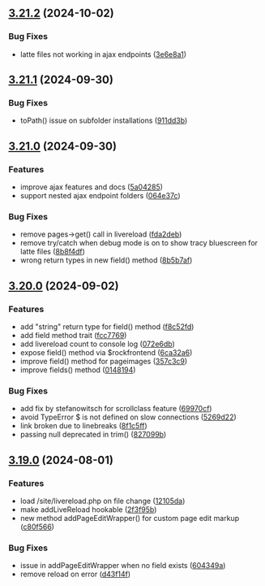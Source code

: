 ## [3.21.2](https://github.com/baumrock/RockFrontend/compare/v3.21.1...v3.21.2) (2024-10-02)


### Bug Fixes

* latte files not working in ajax endpoints ([3e6e8a1](https://github.com/baumrock/RockFrontend/commit/3e6e8a13edbc98e068bc470370e8f0e938fbb2b5))

## [3.21.1](https://github.com/baumrock/RockFrontend/compare/v3.21.0...v3.21.1) (2024-09-30)


### Bug Fixes

* toPath() issue on subfolder installations ([911dd3b](https://github.com/baumrock/RockFrontend/commit/911dd3bfb79566ae5f4dbfc03febe28bd89c0a39))

## [3.21.0](https://github.com/baumrock/RockFrontend/compare/v3.20.0...v3.21.0) (2024-09-30)


### Features

* improve ajax features and docs ([5a04285](https://github.com/baumrock/RockFrontend/commit/5a0428526f4776e873d7c03b7a3d52bbae6ece19))
* support nested ajax endpoint folders ([064e37c](https://github.com/baumrock/RockFrontend/commit/064e37c0bfd4f9ae8377ae122e1b5426b18d52ee))


### Bug Fixes

* remove pages->get() call in livereload ([fda2deb](https://github.com/baumrock/RockFrontend/commit/fda2deb934c7ab022401a6d75bbff09ce8d367f3))
* remove try/catch when debug mode is on to show tracy bluescreen for latte files ([8b8f4df](https://github.com/baumrock/RockFrontend/commit/8b8f4dffa5bd26cbc3d48c10434ce9c0aba6b517))
* wrong return types in new field() method ([8b5b7af](https://github.com/baumrock/RockFrontend/commit/8b5b7afc46650d99a9736fc51ce9aa6a3faccdd4))

## [3.20.0](https://github.com/baumrock/RockFrontend/compare/v3.19.0...v3.20.0) (2024-09-02)


### Features

* add "string" return type for field() method ([f8c52fd](https://github.com/baumrock/RockFrontend/commit/f8c52fd4b898f3163de16fc06f61bdb5d5720f2c))
* add field method trait ([fcc7769](https://github.com/baumrock/RockFrontend/commit/fcc77692aca24780fc9c0e069e64a38ba6b03e9a))
* add livereload count to console log ([072e6db](https://github.com/baumrock/RockFrontend/commit/072e6db3859f4888773c7b551027d18499c37550))
* expose field() method via $rockfrontend ([6ca32a6](https://github.com/baumrock/RockFrontend/commit/6ca32a6871efc66d248ac34d4e2d7362612cb6c8))
* improve field() method for pageimages ([357c3c9](https://github.com/baumrock/RockFrontend/commit/357c3c983b96275dd7725c2b4b7c28521a1a0abf))
* improve fields() method ([0148194](https://github.com/baumrock/RockFrontend/commit/0148194a2e75692c194aabdab767b63a60554b96))


### Bug Fixes

* add fix by stefanowitsch for scrollclass feature ([69970cf](https://github.com/baumrock/RockFrontend/commit/69970cf96089c70380298d834016d68f4c49ac55))
* avoid TypeError $ is not defined on slow connections ([5269d22](https://github.com/baumrock/RockFrontend/commit/5269d224b929c9132db6641bf7591f76a07f381b))
* link broken due to linebreaks ([8f1c5ff](https://github.com/baumrock/RockFrontend/commit/8f1c5ff889c4e46173abc342ffea52c688405202))
* passing null deprecated in trim() ([827099b](https://github.com/baumrock/RockFrontend/commit/827099b3359808578c1f60d1355b01895ca76157))

## [3.19.0](https://github.com/baumrock/RockFrontend/compare/v3.18.2...v3.19.0) (2024-08-01)


### Features

* load /site/livereload.php on file change ([12105da](https://github.com/baumrock/RockFrontend/commit/12105daeda8182a29cf3768066a4610ab099bacb))
* make addLiveReload hookable ([2f3f95b](https://github.com/baumrock/RockFrontend/commit/2f3f95b66457e3b5e54b1b25a6c19ddf52081757))
* new method addPageEditWrapper() for custom page edit markup ([c80f566](https://github.com/baumrock/RockFrontend/commit/c80f566db13ba575c61b1de6682e0e5b2357e6f6))


### Bug Fixes

* issue in addPageEditWrapper when no field exists ([604349a](https://github.com/baumrock/RockFrontend/commit/604349a79a688bb3712af6080231c58fc656d928))
* remove reload on error ([d43f14f](https://github.com/baumrock/RockFrontend/commit/d43f14fcf4644750da90331ffd78164352ddc870))

